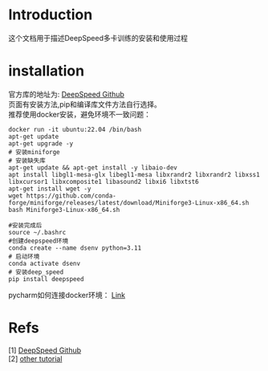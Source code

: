 # Introduction
这个文档用于描述DeepSpeed多卡训练的安装和使用过程

# installation
官方库的地址为:
[DeepSpeed Github](https://github.com/microsoft/DeepSpeed) <br>
页面有安装方法,pip和编译库文件方法自行选择。<br>
推荐使用docker安装，避免环境不一致问题：
```shell
docker run -it ubuntu:22.04 /bin/bash
apt-get update
apt-get upgrade -y
# 安装miniforge
# 安装缺失库
apt-get update && apt-get install -y libaio-dev
apt install libgl1-mesa-glx libegl1-mesa libxrandr2 libxrandr2 libxss1 libxcursor1 libxcomposite1 libasound2 libxi6 libxtst6
apt-get install wget -y
wget https://github.com/conda-forge/miniforge/releases/latest/download/Miniforge3-Linux-x86_64.sh
bash Miniforge3-Linux-x86_64.sh

#安装完成后
source ~/.bashrc
#创建deepspeed环境
conda create --name dsenv python=3.11
# 启动环境
conda activate dsenv
# 安装deep_speed
pip install deepspeed
```
pycharm如何连接docker环境：
[Link ](https://www.cnblogs.com/lantingg/p/14927981.html)<br>



# Refs
[1] [DeepSpeed Github](https://github.com/microsoft/DeepSpeed) <br>
[2] [other tutorial](https://github.com/OvJat/DeepSpeedTutorial)<br>